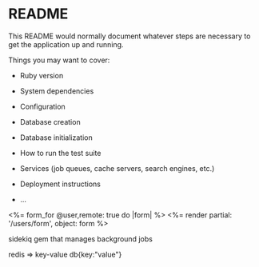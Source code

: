 # README

This README would normally document whatever steps are necessary to get the
application up and running.

Things you may want to cover:

* Ruby version

* System dependencies

* Configuration

* Database creation

* Database initialization

* How to run the test suite

* Services (job queues, cache servers, search engines, etc.)

* Deployment instructions

* ...

 <%= form_for @user,remote: true do |form| %>
    <%= render partial: '/users/form', object: form %>

 sidekiq gem that manages background jobs

 redis => key-value db{key:"value"}